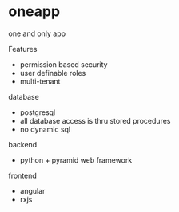 # oneapp
one and only app

Features
* permission based security
* user definable roles
* multi-tenant

database
* postgresql
* all database access is thru stored procedures
* no dynamic sql

backend
* python + pyramid web framework

frontend
* angular
* rxjs
